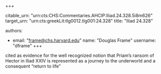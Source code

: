 +++


citable_urn: "urn:cts:CHS:Commentaries.AHCIP:Iliad.24.328.5i8m626"
target_urn: "urn:cts:greekLit:tlg0012.tlg001:24.328"
title: "Iliad 24.328"

authors:
- email: "frame@chs.harvard.edu"
  name: "Douglas Frame"
  username: "dframe"
+++

<p>cited as evidence for the well recognized notion that Priam’s ransom of Hector in Iliad XXIV is represented as a journey to the underworld and a consequent “return to life”</p>